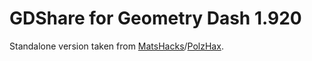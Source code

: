 # GDShare for Geometry Dash 1.920

Standalone version taken from [MatsHacks](https://github.com/matcool/mats-nice-hacks/blob/main/src/lvl-share.cpp)/[PolzHax](https://github.com/Pololak/PolzHax/blob/main/lvl-share.cpp).
